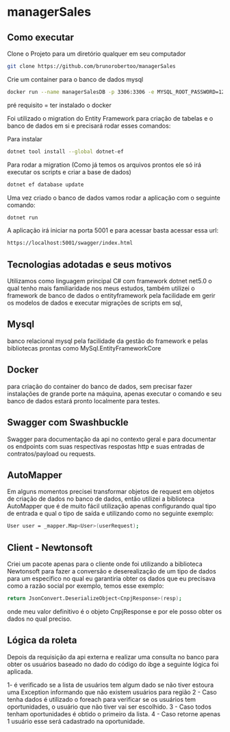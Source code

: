 # managerSales

## Como executar
Clone o Projeto para um diretório qualquer em seu computador

```bash
git clone https://github.com/brunorobertoo/managerSales
```

Crie um container para o banco de dados mysql
```bash
docker run --name managerSalesDB -p 3306:3306 -e MYSQL_ROOT_PASSWORD=123456 -d mysql
```
pré requisito = ter instalado o docker

Foi utilizado o migration do Entity Framework para criação de tabelas e o banco de dados em si e precisará rodar esses comandos:

Para instalar
```bash
dotnet tool install --global dotnet-ef
```

Para rodar a migration (Como já temos os arquivos prontos ele só irá executar os scripts e criar a base de dados)
```bash
dotnet ef database update
```

Uma vez criado o banco de dados vamos rodar a aplicação com o seguinte comando:

```bash
dotnet run
```

A aplicação irá iniciar na porta 5001 e para acessar basta acessar essa url: 

```bash
https://localhost:5001/swagger/index.html
```
## Tecnologias adotadas e seus motivos

Utilizamos como linguagem principal C# com framework dotnet net5.0 o qual tenho mais familiaridade nos meus estudos,
também utilizei o framework de banco de dados o entityframework pela facilidade em gerir os modelos de dados e executar migrações de scripts em sql,

## Mysql

banco relacional mysql pela facilidade da gestão do framework e pelas bibliotecas prontas como MySql.EntityFrameworkCore

## Docker

para criação do container do banco de dados, sem precisar fazer instalações de grande porte na máquina, apenas executar o comando e seu banco de dados estará pronto localmente para testes.

## Swagger com Swashbuckle

Swagger para documentação da api no contexto geral e para documentar os endpoints com suas respectivas respostas http e suas entradas de contratos/payload ou requests.

## AutoMapper

Em alguns momentos precisei transformar objetos de request em objetos de criação de dados no banco de dados, então utilizei a biblioteca AutoMapper que é de muito fácil utilização 
apenas configurando qual tipo de entrada e qual o tipo de saída e utilizando como no seguinte exemplo:

```bash
User user = _mapper.Map<User>(userRequest);
```

## Client - Newtonsoft

Criei um pacote apenas para o cliente onde foi utilizando a biblioteca Newtonsoft para fazer a conversão e deserealização de um tipo de dados para um especifico 
no qual eu garantiria obter os dados que eu precisava como a razão social por exemplo, temos esse exemplo:

```bash
return JsonConvert.DeserializeObject<CnpjResponse>(resp);
```

onde meu valor definitivo é o objeto CnpjResponse e por ele posso obter os dados no qual preciso.

## Lógica da roleta

Depois da requisição da api externa e realizar uma consulta no banco para obter os usuários baseado no dado do código do ibge a seguinte lógica foi aplicada.

1- é verificado se a lista de usuários tem algum dado se não tiver estoura uma Exception informando que não existem usuários para região
2 - Caso tenha dados é utilizado o foreach para verificar se os usuários tem oportunidades, o usuário que não tiver vai ser escolhido.
3 - Caso todos tenham oportunidades é obtido o primeiro da lista.
4 - Caso retorne apenas 1 usuário esse será cadastrado na oportunidade.